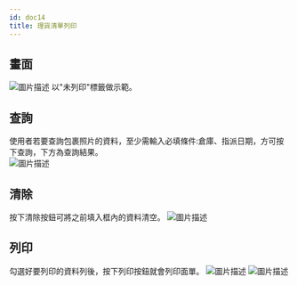 ```yaml
---
id: doc14
title: 理貨清單列印
---
```

## 畫面  
![圖片描述](/img/hiclick/print_home.png) 
以"未列印"標籤做示範。
## 查詢  
使用者若要查詢包裹照片的資料，至少需輸入必填條件:倉庫、指派日期，方可按下查詢，下方為查詢結果。  
![圖片描述](/img/hiclick/print_query.png)
## 清除   
按下清除按鈕可將之前填入框內的資料清空。
![圖片描述](/img/hiclick/print_clear.png) 
## 列印
勾選好要列印的資料列後，按下列印按鈕就會列印面單。
![圖片描述](/img/hiclick/print_print.png) 
![圖片描述](/img/hiclick/print_print2.png) 